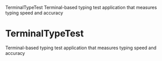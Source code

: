 TerminalTypeTest
Terminal-based typing test application that measures typing speed and accuracy

# TerminalTypeTest

Terminal-based typing test application that measures typing speed and accuracy

